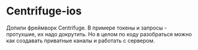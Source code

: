 # Centrifuge-ios

Допили фреймворк Centrifuge. В примере токены и запросы - протухшие, их надо докрутить.
Но в целом по коду разобраться можно как создавать приватные каналы и работать с сервером.

